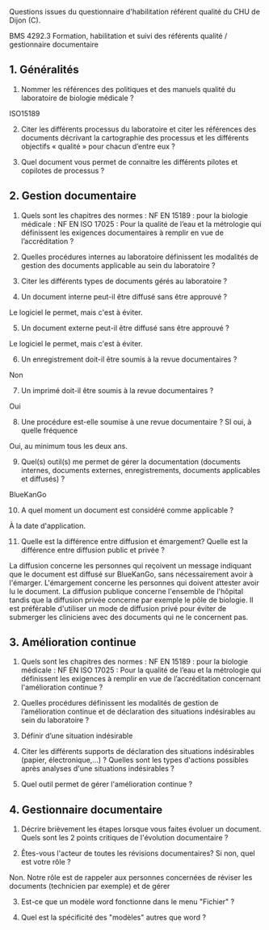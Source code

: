 Questions issues du questionnaire d'habilitation référent qualité du CHU de Dijon (C).

BMS 4292.3 Formation, habilitation et suivi des référents qualité / gestionnaire documentaire

## 1. Généralités

1. Nommer les références des politiques et des manuels qualité du laboratoire de biologie médicale ?

ISO15189

2. Citer les différents processus du laboratoire et citer les références des documents décrivant la cartographie des processus et les différents objectifs « qualité » pour chacun d’entre eux ?

3. Quel document vous permet de connaitre les différents pilotes et copilotes de processus ?

## 2. Gestion documentaire

1. Quels sont les chapitres des normes : NF EN 15189 : pour la biologie médicale : NF EN ISO 17025 : Pour la qualité de l’eau et la métrologie qui définissent les exigences documentaires à remplir en vue de l’accréditation ?

2. Quelles procédures internes au laboratoire définissent les modalités de gestion des documents applicable au sein du laboratoire ?

3. Citer les différents types de documents gérés au laboratoire ?

4. Un document interne peut-il être diffusé sans être approuvé ?

Le logiciel le permet, mais c'est à éviter.

5. Un document externe peut-il être diffusé sans être approuvé ?

Le logiciel le permet, mais c'est à éviter.

6. Un enregistrement doit-il être soumis à la revue documentaires ?

Non

7. Un imprimé doit-il être soumis à la revue documentaires ?

Oui

8. Une procédure est-elle soumise à une revue documentaire ? SI oui, à quelle fréquence 

Oui, au minimum tous les deux ans.

9. Quel(s) outil(s) me permet de gérer la documentation (documents internes, documents externes, enregistrements, documents applicables et diffusés) ?

BlueKanGo

10. A quel moment un document est considéré comme applicable ?

À la date d'application.

11. Quelle est la différence entre diffusion et émargement? Quelle est la différence entre diffusion public et privée ?

La diffusion concerne les personnes qui reçoivent un message indiquant que le document est diffusé sur BlueKanGo, sans nécessairement avoir à l'émarger.
L'émargement concerne les personnes qui doivent attester avoir lu le document.
La diffusion publique concerne l'ensemble de l'hôpital tandis que la diffusion privée concerne par exemple le pôle de biologie. Il est préférable d'utiliser un mode de diffusion privé pour éviter de submerger les cliniciens avec des documents qui ne le concernent pas.

## 3. Amélioration continue

1. Quels sont les chapitres des normes : NF EN 15189 : pour la biologie médicale : NF EN ISO 17025 : Pour la qualité de l’eau et la métrologie qui définissent les exigences à remplir en vue de l’accréditation concernant l'amélioration continue ?

2. Quelles procédures définissent les modalités de gestion de l’amélioration continue et de déclaration des situations indésirables au sein du laboratoire ?

3. Définir d’une situation indésirable

4. Citer les différents supports de déclaration des situations indésirables (papier, électronique,...) ? Quelles sont les types d'actions possibles après analyses d'une situations indésirables ?

5. Quel outil permet de gérer l'amélioration continue ?

## 4. Gestionnaire documentaire

1. Décrire brièvement les étapes lorsque vous faites évoluer un document. Quels sont les 2 points critiques de l'évolution documentaire ?

2. Êtes-vous l'acteur de toutes les révisions documentaires? Si non, quel est votre rôle ?

Non. Notre rôle est de rappeler aux personnes concernées de réviser les documents (technicien par exemple) et de gérer 

3. Est-ce que un modèle word fonctionne dans le menu "Fichier" ?

4. Quel est la spécificité des "modèles" autres que word ?
